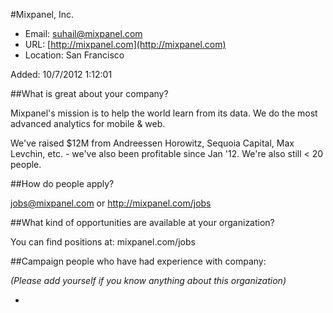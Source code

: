 
#Mixpanel, Inc.

* Email: [suhail@mixpanel.com](mailto:suhail@mixpanel.com)
* URL: [http://mixpanel.com](http://mixpanel.com)
* Location: San Francisco

Added: 10/7/2012 1:12:01

##What is great about your company?

Mixpanel's mission is to help the world learn from its data. We do the most advanced analytics for mobile & web.



We've raised $12M from Andreessen Horowitz, Sequoia Capital, Max Levchin, etc. - we've also been profitable since Jan '12. We're also still < 20 people.

##How do people apply?

jobs@mixpanel.com or http://mixpanel.com/jobs

##What kind of opportunities are available at your organization?

You can find positions at: mixpanel.com/jobs

##Campaign people who have had experience with company:

*(Please add yourself if you know anything about this organization)*

* 


    